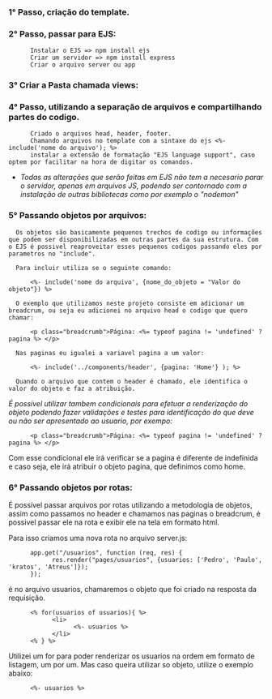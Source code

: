### 1° Passo, criação do template. 

### 2° Passo, passar para EJS:
```
      Instalar o EJS => npm install ejs
      Criar um servidor => npm install express
      Criar o arquivo server ou app
```
### 3° Criar a Pasta chamada views:


### 4° Passo, utilizando a separação de arquivos e compartilhando partes do codigo.
```
      Criado o arquivos head, header, footer.
      Chamando arquivos no template com a sintaxe do ejs <%- include('nome do arquivo'); %>
      instalar a extensão de formatação "EJS language support", caso optem por facilitar na hora de digitar os comandos.
```
 * *Todas as alterações que serão feitas em EJS não tem a necesario parar o servidor, apenas em arquivos JS, podendo ser contornado com a instalação de outras bibliotecas como por exemplo o "nodemon"*

### 5° Passando objetos por arquivos:

      Os objetos são basicamente pequenos trechos de codigo ou informações que podem ser disponibilizadas em outras partes da sua estrutura. Com o EJS é possivel reaproveitar esses pequenos codigos passando eles por parametros no "include". 
      
      Para incluir utiliza se o seguinte comando:
```
      <%- include('nome do arquivo', {nome_do_objeto = "Valor do objeto"}) %>
```
      O exemplo que utilizamos neste projeto consiste em adicionar um breadcrum, ou seja eu adicionei no arquivo head o codigo que quero chamar:
```
      <p class="breadcrumb">Página: <%= typeof pagina != 'undefined' ? pagina %> </p>
```
      Nas paginas eu igualei a variavel pagina a um valor:
```
      <%- include('../components/header', {pagina: 'Home'} ); %>
```
      Quando o arquivo que contem o header é chamado, ele identifica o valor do objeto e faz a atribuição. 


*É possível utilizar tambem condicionais para efetuar a renderização do objeto podendo fazer validações e testes para identificação do que deve ou não ser apresentado ao usuario, por exempo:* 

```
      <p class="breadcrumb">Página: <%= typeof pagina != 'undefined' ? pagina %> </p>
```

Com esse condicional ele irá verificar se a pagina é diferente de indefinida e caso seja, ele irá atribuir o objeto pagina, que definimos como home.

### 6° Passando objetos por rotas:

É possível passar arquivos por rotas utilizando a metodologia de objetos, assim como passamos no header e chamamos nas paginas o breadcrum, é possivel passar ele na rota e exibir ele na tela em formato html.

Para isso criamos uma nova rota no arquivo server.js:

```
      app.get("/usuarios", function (req, res) {
            res.render("pages/usuarios", {usuarios: ['Pedro', 'Paulo', 'kratos', 'Atreus']});
      });
```
é no arquivo usuarios, chamaremos o objeto que foi criado na resposta da requisição. 

```
      <% for(usuarios of usuarios){ %> 
            <li>
                  <%- usuarios %> 
            </li>
      <% } %>
```
Utilizei um for para poder renderizar os usuarios na ordem em formato de listagem, um por um. Mas caso queira utilizar so objeto, utilize o exemplo abaixo:

```
      <%- usuarios %> 
```
